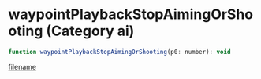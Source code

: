 # waypointPlaybackStopAimingOrShooting (Category ai)

```js
function waypointPlaybackStopAimingOrShooting(p0: number): void
```

[filename](waypointPlaybackStopAimingOrShooting_m.md ':include')
